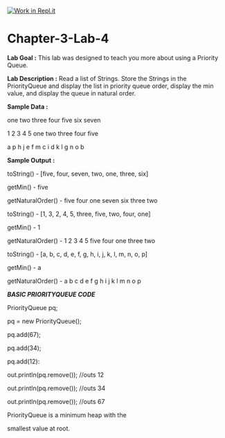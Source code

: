 [![Work in Repl.it](https://classroom.github.com/assets/work-in-replit-14baed9a392b3a25080506f3b7b6d57f295ec2978f6f33ec97e36a161684cbe9.svg)](https://classroom.github.com/online_ide?assignment_repo_id=4713124&assignment_repo_type=AssignmentRepo)
# Chapter-3-Lab-4

**Lab Goal :** This lab was designed to teach you more about using a Priority Queue.

**Lab Description :** Read a list of Strings. Store the Strings in the PriorityQueue and display the list in priority queue order, display the min value, and display the queue in natural order.

      

**Sample Data :** 

one two three four five six seven

1 2 3 4 5 one two three four five

a p h j e f m c i d k l g n o b

**Sample Output :**

toString() - [five, four, seven, two, one, three, six]

getMin() - five

getNaturalOrder() - five four one seven six three two

toString() - [1, 3, 2, 4, 5, three, five, two, four, one]

getMin() - 1

getNaturalOrder() - 1 2 3 4 5 five four one three two

toString() - [a, b, c, d, e, f, g, h, i, j, k, l, m, n, o, p]

getMin() - a

getNaturalOrder() - a b c d e f g h i j k l m n o p

          

**_BASIC PRIORITYQUEUE CODE_**

PriorityQueue<Integer> pq;

pq = new PriorityQueue<Integer>();

pq.add(67);

pq.add(34);

pq.add(12):

out.println(pq.remove()); //outs     12

out.println(pq.remove()); //outs     34

out.println(pq.remove()); //outs     67

PriorityQueue is a minimum heap with the 

smallest value at root.
